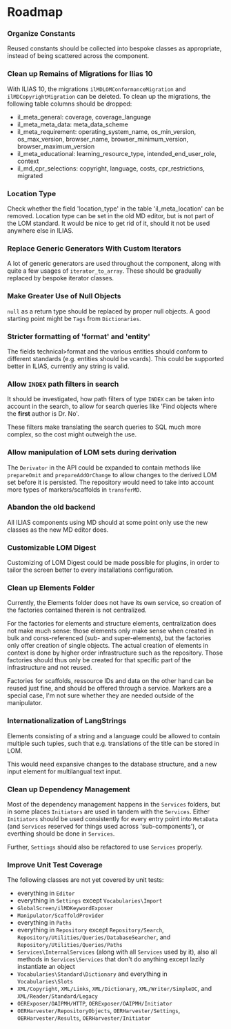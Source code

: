 # Roadmap

### Organize Constants

Reused constants should be collected into bespoke classes as 
appropriate, instead of being scattered across the component.

### Clean up Remains of Migrations for Ilias 10

With ILIAS 10, the migrations `ilMDLOMConformanceMigration` and
`ilMDCopyrightMigration` can be deleted. To clean up the migrations, the
following table columns should be dropped:

* il_meta_general: coverage, coverage_language
* il_meta_meta_data: meta_data_scheme
* il_meta_requirement: operating_system_name, os_min_version,
os_max_version, browser_name, browser_minimum_version,
browser_maximum_version
* il_meta_educational: learning_resource_type,
intended_end_user_role, context
* il_md_cpr_selections: copyright, language, costs, cpr_restrictions,
migrated

### Location Type

Check whether the field 'location_type' in the table 
'il_meta_location' can be removed. Location type can be set in
the old MD editor, but is not part of the LOM standard. It
would be nice to get rid of it, should it not be used anywhere
else in ILIAS.

### Replace Generic Generators With Custom Iterators

A lot of generic generators are used throughout the component, along
with quite a few usages of `iterator_to_array`. These should be gradually
replaced by bespoke iterator classes.

### Make Greater Use of Null Objects

`null` as a return type should be replaced by proper null objects.
A good starting point might be `Tags` from `Dictionaries`.

### Stricter formatting of 'format' and 'entity'

The fields technical>format and the various entities should conform
to different standards (e.g. entities should be vcards). This could
be supported better in ILIAS, currently any string is valid.

### Allow `INDEX` path filters in search

It should be investigated, how path filters of type `INDEX` can be
taken into account in the search, to allow for search queries like
'Find objects where the **first** author is Dr. No'.

These filters make translating the search queries to SQL much more
complex, so the cost might outweigh the use.

### Allow manipulation of LOM sets during derivation

The `Derivator` in the API could be expanded to contain methods like
`prepareOmit` and `prepareAddOrChange` to allow changes to the derived
LOM set before it is persisted. The repository would need to take into
account more types of markers/scaffolds in `transferMD`.

### Abandon the old backend

All ILIAS components using MD should at some point only use the
new classes as the new MD editor does.

### Customizable LOM Digest

Customizing of LOM Digest could be made possible for plugins, in
order to tailor the screen better to every installations configuration.

### Clean up Elements Folder

Currently, the Elements folder does not have its own service, so
creation of the factories contained therein is not centralized.

For the factories for elements and structure elements, centralization
does not make much sense: those elements only make sense when created
in bulk and corss-referenced (sub- and super-elements), but the
factories only offer creation of single objects. The actual creation of
elements in context is done by higher order infrastructure such as the
repository. Those factories should thus only be created for that specific
part of the infrastructure and not reused.

Factories for scaffolds, ressource IDs and data on the other hand
can be reused just fine, and should be offered through a service.
Markers are a special case, I'm not sure whether they are needed outside
of the manipulator.

### Internationalization of LangStrings

Elements consisting of a string and a language could be allowed to
contain multiple such tuples, such that e.g. translations of the title
can be stored in LOM.

This would need expansive changes to the database structure, and a new
input element for multilangual text input.

### Clean up Dependency Management

Most of the dependency management happens in the `Services` folders,
but in some places `Initiators` are used in tandem with the `Services`.
Either `Initiators` should be used consistently for every entry point
into `MetaData` (and `Services` reserved for things used across
'sub-components'), or everthing should be done in `Services`.

Further, `Settings` should also be refactored to use `Services` properly.

### Improve Unit Test Coverage

The following classes are not yet covered by unit tests:

- everything in `Editor`
- everything in `Settings` except `Vocabularies\Import`
- `GlobalScreen/ilMDKeywordExposer`
- `Manipulator/ScaffoldProvider`
- everything in `Paths`
- everything in `Repository` except `Repository/Search`,
`Repository/Utilities/Queries/DatabaseSearcher`, and
`Repository/Utilities/Queries/Paths`
- `Services\InternalServices` (along with all `Services` used by it),
also all methods in `Services\Services` that don't do anything except
lazily instantiate an object
- `Vocabularies\Standard\Dictionary` and everything in `Vocabularies\Slots`
- `XML/Copyright`, `XML/Links`, `XML/Dictionary`, `XML/Writer/SimpleDC`,
and `XML/Reader/Standard/Legacy`
- `OERExposer/OAIPMH/HTTP`, `OERExposer/OAIPMH/Initiator`
- `OERHarvester/RepositoryObjects`, `OERHarvester/Settings`,
`OERHarvester/Results`, `OERHarvester/Initiator`
